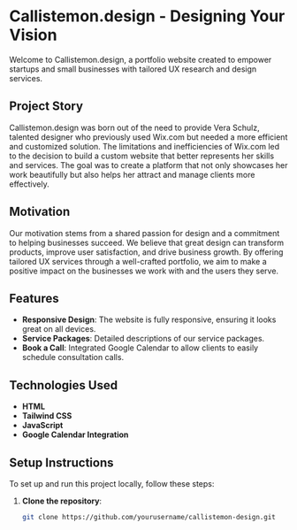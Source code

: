 # Callistemon.design - Designing Your Vision

Welcome to Callistemon.design, a portfolio website created to empower startups and small businesses with tailored UX research and design services.

## Project Story

Callistemon.design was born out of the need to provide Vera Schulz, talented designer who previously used Wix.com but needed a more efficient and customized solution.
The limitations and inefficiencies of Wix.com led to the decision to build a custom website that better represents her skills and services. 
The goal was to create a platform that not only showcases her work beautifully but also helps her attract and manage clients more effectively.

## Motivation

Our motivation stems from a shared passion for design and a commitment to helping businesses succeed. We believe that great design can transform products, improve user satisfaction, and drive business growth. By offering tailored UX services through a well-crafted portfolio, we aim to make a positive impact on the businesses we work with and the users they serve.

## Features

- **Responsive Design**: The website is fully responsive, ensuring it looks great on all devices.
- **Service Packages**: Detailed descriptions of our service packages.
- **Book a Call**: Integrated Google Calendar to allow clients to easily schedule consultation calls.

## Technologies Used

- **HTML**
- **Tailwind CSS**
- **JavaScript**
- **Google Calendar Integration**

## Setup Instructions

To set up and run this project locally, follow these steps:

1. **Clone the repository**:
   ```bash
   git clone https://github.com/yourusername/callistemon-design.git
